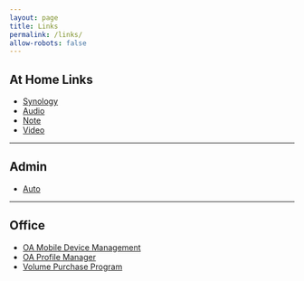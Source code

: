 ```yaml
---
layout: page
title: Links
permalink: /links/
allow-robots: false
---
```


At Home Links
-----
* [Synology](https://rs.eick.com:5001)
* [Audio](https://rs.eick.com:8801)
* [Note](https://rs.eick.com:9351)
* [Video](https://rs.eick.com:9008)

***

Admin
-----
* [Auto](http://auto.eick.com)

***

Office
------
* [OA Mobile Device Management](https://branch.missionfocus.com/mydevices)
* [OA Profile Manager](https://branhc.missionfocus.com/profilemanager)
* [Volume Purchase Program](https://vpp.itunes.apple.com)
